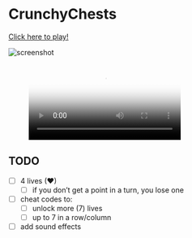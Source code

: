 # CrunchyChests

[Click here to play!](https://jraleman.com/CrunchyChests)

![screenshot](https://user-images.githubusercontent.com/11222980/129301969-124234e6-4853-4409-b284-06305d86930b.png)

<figure class="video_container">
  <video controls="true" allowfullscreen="true" poster="https://user-images.githubusercontent.com/11222980/129301969-124234e6-4853-4409-b284-06305d86930b.png">
    <source src="https://user-images.githubusercontent.com/11222980/129303025-9ba4b8fd-e397-4d1a-9856-6c75b1438a1e.mp4" type="video/mp4">
  </video>
</figure>

## TODO

- [ ] 4 lives (♥)
	- [ ] if you don’t get a point in a turn, you lose one
- [ ] cheat codes to:
	- [ ] unlock more (7) lives
	- [ ] up to 7 in a row/column
- [ ] add sound effects
